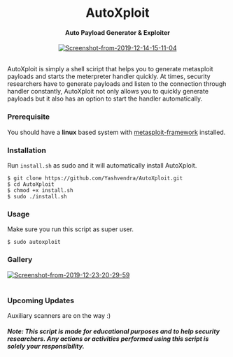 <h1 align="center">AutoXploit</h4>


<h4 align="center">Auto Payload Generator & Exploiter</h4>

<p align="center"><a href="https://imgbb.com/"><img src="https://i.ibb.co/HxCrkbG/Screenshot-from-2019-12-14-15-11-04.png" alt="Screenshot-from-2019-12-14-15-11-04" border="0"></a><br /><br />
</p>
AutoXploit is simply a shell sciript that helps you to generate metasploit payloads and starts the meterpreter handler quickly. At times, security researchers have to generate payloads and listen to the connection through handler constantly, AutoXploit not only allows you to quickly generate payloads but it also has an option to start the handler automatically. 

### Prerequisite
You should have a <b>linux</b> based system with <a href="https://github.com/rapid7/metasploit-framework/wiki/Nightly-Installers#installing-metasploit-on-linux--mac-os-x">metasploit-framework</a> installed. 

### Installation
Run `install.sh` as sudo and it will automatically install AutoXploit.
```
$ git clone https://github.com/Yashvendra/AutoXploit.git
$ cd AutoXploit
$ chmod +x install.sh
$ sudo ./install.sh
```

### Usage
Make sure you run this script as super user.
```
$ sudo autoxploit
```
### Gallery
<a href="https://ibb.co/L0jFdSY"><img src="https://i.ibb.co/NFDv2xt/Screenshot-from-2019-12-23-20-29-59.png" alt="Screenshot-from-2019-12-23-20-29-59" border="0"></a><br /><br />

### Upcoming Updates
Auxiliary scanners are on the way :) 

##### Note: This script is made for educational purposes and to help security researchers. Any actions or activities performed using this script is solely your responsibility.
